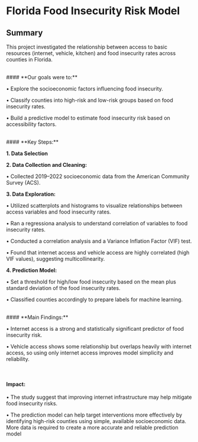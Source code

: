# Florida Food Insecurity Risk Model


## Summary

This project investigated the relationship between access to basic resources (internet, vehicle, kitchen) and food insecurity rates across counties in Florida.
<br>

<br>
#### **Our goals were to:**

• Explore the socioeconomic factors influencing food insecurity.

• Classify counties into high-risk and low-risk groups based on food insecurity rates.

• Build a predictive model to estimate food insecurity risk based on accessibility factors. 
<br>

<br>
#### **Key Steps:**

**1. Data Selection**

**2. Data Collection and Cleaning:**

• Collected 2019–2022 socioeconomic data from the American Community Survey (ACS).

**3. Data Exploration:**

• Utilized scatterplots and histograms to visualize relationships between access variables and food insecurity rates.

• Ran a regressiona analysis to understand correlation of variables to food insecurity rates.

• Conducted a correlation analysis and a Variance Inflation Factor (VIF) test.

• Found that internet access and vehicle access are highly correlated (high VIF values), suggesting multicollinearity.

**4. Prediction Model:**

• Set a threshold for high/low food insecurity based on the mean plus standard deviation of the food insecurity rates.

• Classified counties accordingly to prepare labels for machine learning.
<br>

<br>
#### **Main Findings:**

• Internet access is a strong and statistically significant predictor of food insecurity risk.

• Vehicle access shows some relationship but overlaps heavily with internet access, so using only internet access improves model simplicity and reliability.
<br>

<br>

#### **Impact:**

• The study suggest that improving internet infrastructure may help mitigate food insecurity risks.

• The prediction model can help target interventions more effectively by identifying high-risk counties using simple, available socioeconomic data. More data is required to create a more accurate and reliable prediction model
